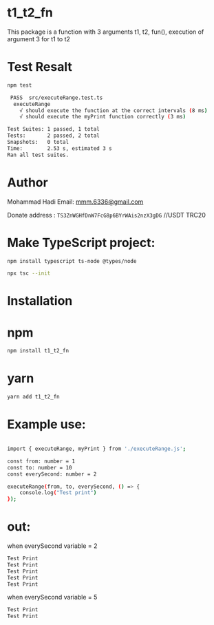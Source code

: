 # t1_t2_fn

This package is a function with 3 arguments t1, t2, fun(), execution of argument 3 for t1 to t2

# Test Resalt

```bash
npm test

 PASS  src/executeRange.test.ts
  executeRange
    √ should execute the function at the correct intervals (8 ms)
    √ should execute the myPrint function correctly (3 ms)

Test Suites: 1 passed, 1 total
Tests:       2 passed, 2 total
Snapshots:   0 total
Time:        2.53 s, estimated 3 s
Ran all test suites.
```

# Author

Mohammad Hadi
Email: mmm.6336@gmail.com

Donate address : `TS3ZnWGHfDnW7FcG8p6BYrWAis2nzX3gDG` //USDT TRC20

# Make TypeScript project:

```bash
npm install typescript ts-node @types/node
```

```bash
npx tsc --init
```

# Installation

# npm

```bash
npm install t1_t2_fn
```

# yarn

```bash
yarn add t1_t2_fn
```

# Example use:

```bash

import { executeRange, myPrint } from './executeRange.js';

const from: number = 1
const to: number = 10
const everySecond: number = 2

executeRange(from, to, everySecond, () => {
    console.log("Test print")
});

```

# out:

when everySecond variable = 2

```bash
Test Print
Test Print
Test Print
Test Print
Test Print

```

when everySecond variable = 5

```bash
Test Print
Test Print

```

